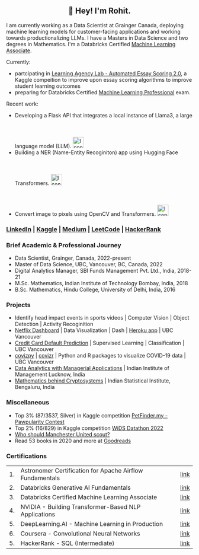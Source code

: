 <h2 align="center">👋 Hey! I'm Rohit.</h2>

I am currently working as a Data Scientist at Grainger Canada, deploying machine learning models for customer-facing applications and working towards productionalizing LLMs. I have a Masters in Data Science and two degrees in Mathematics. I'm a Databricks Certified [Machine Learning Associate](https://credentials.databricks.com/b7ef2454-119b-48ff-b35a-b57de5b2b5b8#gs.3a2nl3).

Currently:
- partcipating in [Learning Agency Lab - Automated Essay Scoring 2.0](https://www.kaggle.com/competitions/learning-agency-lab-automated-essay-scoring-2), a Kaggle compeition to improve upon essay scoring algorithms to improve student learning outcomes
- preparing for Databricks Certified [Machine Learning Professional](https://www.databricks.com/learn/certification/machine-learning-professional) exam.

Recent work:
- Developing a Flask API that integrates a local instance of Llama3, a large language model (LLM). <a href="https://github.com/rrrohit1/QnA-api">
    <img src="https://github.githubassets.com/assets/GitHub-Mark-ea2971cee799.png" alt="Icon" width="30" height="30" style="margin-top: 50px;"> </a>
- Building a NER (Name-Entity Recoginiton) app using Hugging Face Transformers. <a href="https://github.com/rrrohit1/ner-starter">
    <img src="https://github.githubassets.com/assets/GitHub-Mark-ea2971cee799.png" alt="Icon" width="30" height="30" style="margin-top: 50px;"> </a>
- Convert image to pixels using OpenCV and Transformers. <a href="https://github.com/rrrohit1/image2pixel">
    <img src="https://github.githubassets.com/assets/GitHub-Mark-ea2971cee799.png" alt="Icon" width="30" height="30" style="margin-top: 50px;"> </a>


### [LinkedIn](https://www.linkedin.com/in/rrrohit/) | [Kaggle](https://www.kaggle.com/rrrohit) | [Medium](https://medium.com/@rrrohit) | [LeetCode](https://leetcode.com/rrrohit/) | [HackerRank](https://www.hackerrank.com/rrrohit)

### Brief Academic & Professional Journey
- Data Scientist, Grainger, Canada, 2022-present
- Master of Data Science, UBC, Vancouver, BC, Canada, 2022
- Digital Analytics Manager, SBI Funds Management Pvt. Ltd., India, 2018-21
- M.Sc. Mathematics, Indian Institute of Technology Bombay, India, 2018
- B.Sc. Mathematics, Hindu College, University of Delhi, India, 2016

### Projects
- Identify head impact events in sports videos | Computer Vision | Object Detection | Activity Recoginition
- [Netflix Dashboard](https://github.com/rrrohit1/netflixpy_dashboard) | Data Visualization | Dash | [Heroku app](https://dsci-532-netflixpy.herokuapp.com/) | UBC Vancouver
- [Credit Card Default Prediction](https://github.com/rrrohit1/Credit-Card-Default-Prediction) | Supervised Learning | Classification | UBC Vancouver
- [covizpy](https://github.com/rrrohit1/covizpy) | [covizr](https://github.com/rrrohit1/covizr) | Python and R packages to visualize COVID-19 data | UBC Vancouver
- [Data Analytics with Managerial Applications](https://github.com/rrrohit1/analytics-internship-iiml) | Indian Institute of Management Lucknow, India
- [Mathematics behind Cryptosystems](https://github.com/rrrohit1/cryptography-isib) | Indian Statistical Institute, Bengaluru, India

### Miscellaneous

- Top 3% (87/3537, Silver) in Kaggle competition [PetFinder.my - Pawpularity Contest](https://www.kaggle.com/rrrohit/competitions?tab=completed)
- Top 2% (16/829) in Kaggle competition [WiDS Datathon 2022](https://www.kaggle.com/c/widsdatathon2022/leaderboard)
- [Who should Manchester United scout?](https://medium.com/@rrrohit/who-should-manchester-united-scout-f59346a910f5?source=friends_link&sk=096ba82dca16702169b0af6876c97474)
- Read 53 books in 2020 and more at [Goodreads](https://www.goodreads.com/user/show/24741273-rohit-rawat)

### Certifications

||||
|-|--------------------------------------------|------------------------------------|
|1.|Astronomer Certification for Apache Airflow Fundamentals|[link](https://www.credly.com/badges/2ab2d376-2abd-4c23-9331-edb101b50573/)|
|2.|Databricks Generative AI Fundamentals|[link](https://credentials.databricks.com/76ae830f-0429-4695-901b-72ec34dff414)|
|3.|Databricks Certified Machine Learning Associate|[link](https://credentials.databricks.com/b7ef2454-119b-48ff-b35a-b57de5b2b5b8)|
|4.|NVIDIA - Building Transformer-Based NLP Applications|[link](https://learn.nvidia.com/certificates?id=0dc8e004c49d4a469e22067de993e98e)|
|5.|DeepLearning.AI - Machine Learning in Production|[link](https://www.coursera.org/account/accomplishments/certificate/NBYMTDP22NWR)|
|6.|Coursera - Convolutional Neural Networks| [link](https://www.coursera.org/account/accomplishments/verify/P55RSVH4C33H)|
|5.|HackerRank - SQL (Intermediate)|[link](https://www.hackerrank.com/certificates/512d8b73f624)|


